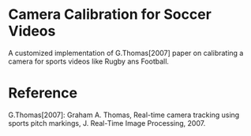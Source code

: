 Camera Calibration for Soccer Videos
==================

A customized implementation of G.Thomas[2007] paper on calibrating a camera for sports videos like Rugby ans Football.


Reference
=========

G.Thomas[2007]: Graham A. Thomas, Real-time camera tracking using sports pitch markings, J. Real-Time Image Processing, 2007.
